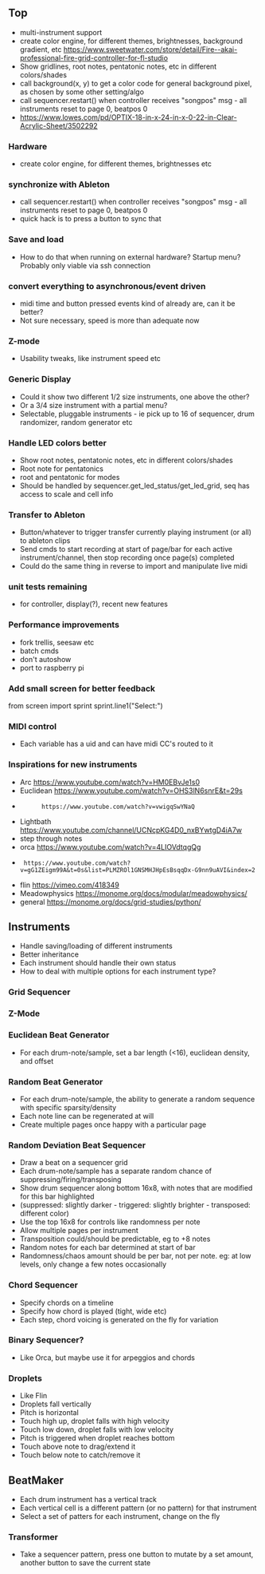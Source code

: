 ## Top
- multi-instrument support
- create color engine, for different themes, brightnesses, background gradient, etc https://www.sweetwater.com/store/detail/Fire--akai-professional-fire-grid-controller-for-fl-studio
- Show gridlines, root notes, pentatonic notes, etc in different colors/shades
- call background(x, y) to get a color code for general background pixel, as chosen by some other setting/algo
- call sequencer.restart() when controller receives "songpos" msg - all instruments reset to page 0, beatpos 0
- https://www.lowes.com/pd/OPTIX-18-in-x-24-in-x-0-22-in-Clear-Acrylic-Sheet/3502292

### Hardware
- create color engine, for different themes, brightnesses etc

### synchronize with Ableton
- call sequencer.restart() when controller receives "songpos" msg - all instruments reset to page 0, beatpos 0
- quick hack is to press a button to sync that

### Save and load
- How to do that when running on external hardware? Startup menu? Probably only viable via ssh connection

### convert everything to asynchronous/event driven
- midi time and button pressed events kind of already are, can it be better?
- Not sure necessary, speed is more than adequate now

### Z-mode
- Usability tweaks, like instrument speed etc

### Generic Display
- Could it show two different 1/2 size instruments, one above the other?
- Or a 3/4 size instrument with a partial menu?
- Selectable, pluggable instruments - ie pick up to 16 of sequencer, drum randomizer, random generator etc

### Handle LED colors better
- Show root notes, pentatonic notes, etc in different colors/shades
- Root note for pentatonics
- root and pentatonic for modes
- Should be handled by sequencer.get_led_status/get_led_grid, seq has access to scale and cell info

### Transfer to Ableton
- Button/whatever to trigger transfer currently playing instrument (or all) to ableton clips
- Send cmds to start recording at start of page/bar for each active instrument/channel, then stop recording once page(s) completed
- Could do the same thing in reverse to import and manipulate live midi

### unit tests remaining
- for controller, display(?), recent new features

### Performance improvements
- fork trellis, seesaw etc
- batch cmds
- don't autoshow
- port to raspberry pi

### Add small screen for better feedback
from screen import sprint
sprint.line1("Select:")

### MIDI control
- Each variable has a uid and can have midi CC's routed to it

### Inspirations for new instruments
- Arc https://www.youtube.com/watch?v=HM0EBvJe1s0
- Euclidean https://www.youtube.com/watch?v=OHS3lN6snrE&t=29s
-           https://www.youtube.com/watch?v=vwigqSwYNaQ
- Lightbath https://www.youtube.com/channel/UCNcpKG4D0_nxBYwtgD4iA7w
- step through notes
- orca https://www.youtube.com/watch?v=4LIOVdtqgQg
-      https://www.youtube.com/watch?v=gG1ZEigm99A&t=0s&list=PLMZROl1GNSMHJHpEsBsqqDx-G9nn9uAVI&index=2
- flin https://vimeo.com/418349
- Meadowphysics https://monome.org/docs/modular/meadowphysics/
- general https://monome.org/docs/grid-studies/python/

## Instruments

- Handle saving/loading of different instruments
- Better inheritance
- Each instrument should handle their own status
- How to deal with multiple options for each instrument type?

### Grid Sequencer

### Z-Mode

### Euclidean Beat Generator
- For each drum-note/sample, set a bar length (<16), euclidean density, and offset

### Random Beat Generator
- For each drum-note/sample, the ability to generate a random sequence with specific sparsity/density
- Each note line can be regenerated at will
- Create multiple pages once happy with a particular page

### Random Deviation Beat Sequencer
- Draw a beat on a sequencer grid
- Each drum-note/sample has a separate random chance of suppressing/firing/transposing
- Show drum sequencer along bottom 16x8, with notes that are modified for this bar highlighted
- (suppressed: slightly darker - triggered: slightly brighter - transposed: different color)
- Use the top 16x8 for controls like randomness per note
- Allow multiple pages per instrument
- Transposition could/should be predictable, eg to +8 notes
- Random notes for each bar determined at start of bar
- Randomness/chaos amount should be per bar, not per note. eg: at low levels, only change a few notes occasionally

### Chord Sequencer
- Specify chords on a timeline
- Specify how chord is played (tight, wide etc)
- Each step, chord voicing is generated on the fly for variation

### Binary Sequencer?
- Like Orca, but maybe use it for arpeggios and chords

### Droplets
- Like Flin
- Droplets fall vertically
- Pitch is horizontal
- Touch high up, droplet falls with high velocity
- Touch low down, droplet falls with low velocity
- Pitch is triggered when droplet reaches bottom
- Touch above note to drag/extend it
- Touch below note to catch/remove it

## BeatMaker
- Each drum instrument has a vertical track
- Each vertical cell is a different pattern (or no pattern) for that instrument
- Select a set of patters for each instrument, change on the fly

### Transformer
- Take a sequencer pattern, press one button to mutate by a set amount, another button to save the current state

